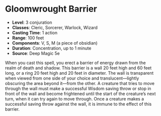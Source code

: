 # Gloomwrought Barrier

- **Level**: 3 conjuration
- **Classes**: Cleric, Sorcerer, Warlock, Wizard
- **Casting Time**: 1 action
- **Range**: 100 feet
- **Components**: V, S, M (a piece of obsidian)
- **Duration**: Concentration, up to 1 minute
- **Source**: Deep Magic 5e

When you cast this spell, you erect a barrier of energy drawn from the realm of death and shadow. This barrier is a wall 20 feet high and 60 feet long, or a ring 20 feet high and 20 feet in diameter. The wall is transparent when viewed from one side of your choice and translucent—lightly obscuring the area beyond it—from the other. A creature that tries to move through the wall must make a successful Wisdom saving throw or stop in front of the wall and become frightened until the start of the creature’s next turn, when it can try again to move through. Once a creature makes a successful saving throw against the wall, it is immune to the effect of this barrier.

